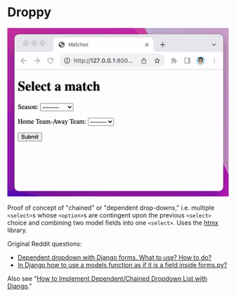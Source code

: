 # Droppy

![Demo](demo.gif)

Proof of concept of "chained" or "dependent drop-downs," i.e. multiple `<select>`s whose `<option>`s are contingent upon the previous `<select>` choice and combining two model fields into one `<select>`. Uses the [htmx](https://htmx.org/) library.

Original Reddit questions:

- [Dependent dropdown with Django forms. What to use? How to do?
](https://www.reddit.com/r/django/comments/15hm8rk/dependent_dropdown_with_django_forms_what_to_use/)
- [In Django how to use a models function as if it is a field inside forms.py?
](https://www.reddit.com/r/django/comments/15nz0ir/in_django_how_to_use_a_models_function_as_if_it/)

Also see "[How to Implement Dependent/Chained Dropdown List with Django](https://simpleisbetterthancomplex.com/tutorial/2018/01/29/how-to-implement-dependent-or-chained-dropdown-list-with-django.html)."
